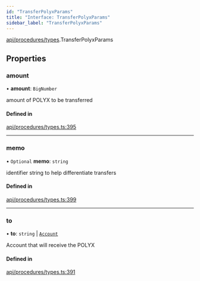 ```yaml
---
id: "TransferPolyxParams"
title: "Interface: TransferPolyxParams"
sidebar_label: "TransferPolyxParams"
---
```


[api/procedures/types](../../../../../modules/API/Procedures/Types/Types.md).TransferPolyxParams

## Properties

### amount

• **amount**: `BigNumber`

amount of POLYX to be transferred

#### Defined in

[api/procedures/types.ts:395](https://github.com/PolymeshAssociation/polymesh-sdk/blob/07a4c5b0/src/api/procedures/types.ts#L395)

___

### memo

• `Optional` **memo**: `string`

identifier string to help differentiate transfers

#### Defined in

[api/procedures/types.ts:399](https://github.com/PolymeshAssociation/polymesh-sdk/blob/07a4c5b0/src/api/procedures/types.ts#L399)

___

### to

• **to**: `string` \| [`Account`](../../../../../classes/API/Entities/Account/Account.md)

Account that will receive the POLYX

#### Defined in

[api/procedures/types.ts:391](https://github.com/PolymeshAssociation/polymesh-sdk/blob/07a4c5b0/src/api/procedures/types.ts#L391)
